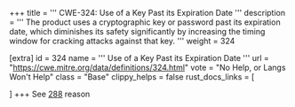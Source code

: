 +++
title = '''
CWE-324: Use of a Key Past its Expiration Date
'''
description	= '''
The product uses a cryptographic key or password past its expiration date, which diminishes its safety significantly by increasing the timing window for cracking attacks against that key.
'''
weight = 324

[extra]
id = 324
name = '''
Use of a Key Past its Expiration Date
'''
url = "https://cwe.mitre.org/data/definitions/324.html"
vote = "No Help, or Langs Won't Help"
class = "Base"
clippy_helps = false
rust_docs_links = [

]
+++
See [288](/rust-are-we-secure-yet/cwes/cwe-288) reason
